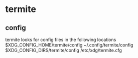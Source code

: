 termite
====================

config
--------------------
termite looks for config files in the following locations
	$XDG_CONFIG_HOME/termite/config
	~/.config/termite/config
	$XDG_CONFIG_DIRS/termite/config
	/etc/xdg/termite.cfg